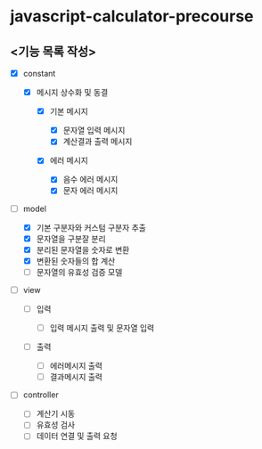 # javascript-calculator-precourse

## <기능 목록 작성>

- [x] constant

  - [x] 메시지 상수화 및 동결

    - [x] 기본 메시지

      - [x] 문자열 입력 메시지
      - [x] 계산결과 출력 메시지

    - [x] 에러 메시지
      - [x] 음수 에러 메시지
      - [x] 문자 에러 메시지

- [ ] model

  - [x] 기본 구분자와 커스텀 구분자 추출
  - [x] 문자열을 구분잘 분리
  - [x] 분리된 문자열을 숫자로 변환
  - [x] 변환된 숫자들의 합 계산
  - [ ] 문자열의 유효성 검증 모델

- [ ] view

  - [ ] 입력

    - [ ] 입력 메시지 출력 및 문자열 입력

  - [ ] 출력
    - [ ] 에러메시지 출력
    - [ ] 결과메시지 출력

- [ ] controller
  - [ ] 계산기 시동
  - [ ] 유효성 검사
  - [ ] 데이터 연결 및 출력 요청
